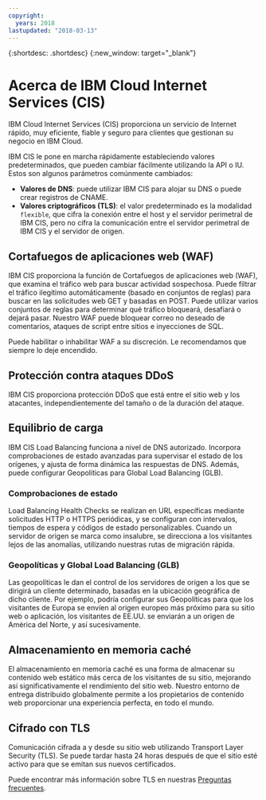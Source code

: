 ```yaml
---
copyright:
  years: 2018
lastupdated: "2018-03-13"
---
```


{:shortdesc: .shortdesc}
{:new_window: target="_blank"}

# Acerca de IBM Cloud Internet Services (CIS)
IBM Cloud Internet Services (CIS) proporciona un servicio de Internet rápido, muy eficiente, fiable y seguro para clientes que gestionan su negocio en IBM Cloud.   

IBM CIS le pone en marcha rápidamente estableciendo valores predeterminados, que pueden cambiar fácilmente utilizando la API o IU. Estos son algunos parámetros comúnmente cambiados:

 * **Valores de DNS**: puede utilizar IBM CIS para alojar su DNS o puede crear registros de CNAME.
 * **Valores criptográficos (TLS)**: el valor predeterminado es la modalidad `flexible`, que cifra la conexión entre el host y el servidor perimetral de IBM CIS, pero no cifra la comunicación entre el servidor perimetral de IBM CIS y el servidor de origen.

## Cortafuegos de aplicaciones web (WAF)
IBM CIS proporciona la función de Cortafuegos de aplicaciones web (WAF), que examina el tráfico web para buscar actividad sospechosa. Puede filtrar el tráfico ilegítimo automáticamente (basado en conjuntos de reglas) para buscar en las solicitudes web GET y basadas en POST. Puede utilizar varios conjuntos de reglas para determinar qué tráfico bloqueará, desafiará o dejará pasar. Nuestro WAF puede bloquear correo no deseado de comentarios, ataques de script entre sitios e inyecciones de SQL.

Puede habilitar o inhabilitar WAF a su discreción. Le recomendamos que siempre lo deje encendido.

## Protección contra ataques DDoS
IBM CIS proporciona protección DDoS que está entre el sitio web y los atacantes, independientemente del tamaño o de la duración del ataque.

## Equilibrio de carga
IBM CIS Load Balancing funciona a nivel de DNS autorizado. Incorpora comprobaciones de estado avanzadas para supervisar el estado de los orígenes, y ajusta de forma dinámica las respuestas de DNS. Además, puede configurar Geopolíticas para Global Load Balancing (GLB).

### Comprobaciones de estado
Load Balancing Health Checks se realizan en URL específicas mediante solicitudes HTTP o HTTPS periódicas, y se configuran con intervalos, tiempos de espera y códigos de estado personalizables. Cuando un servidor de origen se marca como insalubre, se direcciona a los visitantes lejos de las anomalías, utilizando nuestras rutas de migración rápida.
 
### Geopolíticas y Global Load Balancing (GLB)
Las geopolíticas le dan el control de los servidores de origen a los que se dirigirá un cliente determinado, basadas en la ubicación geográfica de dicho cliente. Por ejemplo, podría configurar sus Geopolíticas para que los visitantes de Europa se envíen al origen europeo más próximo para su sitio web o aplicación, los visitantes de EE.UU. se enviarán a un origen de América del Norte, y así sucesivamente.

## Almacenamiento en memoria caché
El almacenamiento en memoria caché es una forma de almacenar su contenido web estático más cerca de los visitantes de su sitio, mejorando así significativamente el rendimiento del sitio web. Nuestro entorno de entrega distribuido globalmente permite a los propietarios de contenido web proporcionar una experiencia perfecta, en todo el mundo.  
 
## Cifrado con TLS
Comunicación cifrada a y desde su sitio web utilizando Transport Layer Security (TLS). Se puede tardar hasta 24 horas después de que el sitio esté activo para que se emitan sus nuevos certificados.

Puede encontrar más información sobre TLS en nuestras [Preguntas frecuentes](faq.html).
